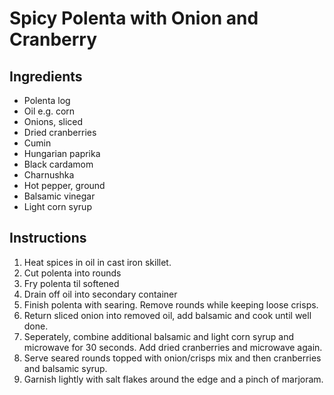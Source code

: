 # Spicy Polenta with Onion and Cranberry

## Ingredients
 - Polenta log
 - Oil e.g. corn
 - Onions, sliced
 - Dried cranberries
 - Cumin
 - Hungarian paprika
 - Black cardamom
 - Charnushka
 - Hot pepper, ground
 - Balsamic vinegar
 - Light corn syrup

## Instructions

 1. Heat spices in oil in cast iron skillet.
 2. Cut polenta into rounds
 3. Fry polenta til softened
 4. Drain off oil into secondary container
 5. Finish polenta with searing. Remove rounds while keeping loose crisps.
 6. Return sliced onion into removed oil, add balsamic and cook until well done.
 7. Seperately, combine additional balsamic and light corn syrup and microwave for 30 seconds. Add dried cranberries and microwave again.
 8. Serve seared rounds topped with onion/crisps mix and then cranberries and balsamic syrup.
 9. Garnish lightly with salt flakes around the edge and a pinch of marjoram.

